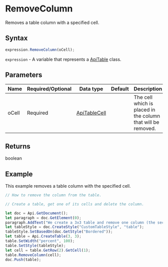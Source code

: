 # RemoveColumn

Removes a table column with a specified cell.

## Syntax

```javascript
expression.RemoveColumn(oCell);
```

`expression` - A variable that represents a [ApiTable](../ApiTable.md) class.

## Parameters

| **Name** | **Required/Optional** | **Data type** | **Default** | **Description** |
| ------------- | ------------- | ------------- | ------------- | ------------- |
| oCell | Required | [ApiTableCell](../../ApiTableCell/ApiTableCell.md) |  | The cell which is placed in the column that will be removed. |

## Returns

boolean

## Example

This example removes a table column with the specified cell.

```javascript editor-docx
// How to remove the column from the table.

// Create a table, get one of its cells and delete the column.

let doc = Api.GetDocument();
let paragraph = doc.GetElement(0);
paragraph.AddText("We create a 3x3 table and remove one column (the second one), so that it becomes 2x3:");
let tableStyle = doc.CreateStyle("CustomTableStyle", "table");
tableStyle.SetBasedOn(doc.GetStyle("Bordered"));
let table = Api.CreateTable(3, 3);
table.SetWidth("percent", 100);
table.SetStyle(tableStyle);
let cell = table.GetRow(2).GetCell(1);
table.RemoveColumn(cell);
doc.Push(table);
```
